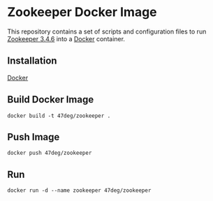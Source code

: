 # Zookeeper Docker Image

This repository contains a set of scripts and configuration files to run [Zookeeper 3.4.6](https://zookeeper.apache.org/) into a [Docker](https://www.docker.io/) container.

## Installation

[Docker](https://www.docker.com/)

## Build Docker Image

    docker build -t 47deg/zookeeper .
    
## Push Image

    docker push 47deg/zookeeper
    
## Run

```
docker run -d --name zookeeper 47deg/zookeeper
```
